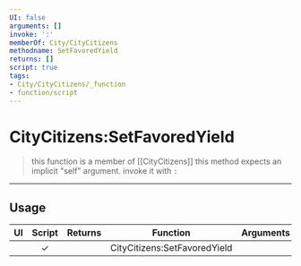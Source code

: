 ```yaml
---
UI: false
arguments: []
invoke: ':'
memberOf: City/CityCitizens
methodname: SetFavoredYield
returns: []
script: true
tags:
- City/CityCitizens/_function
- function/script
---
```

# CityCitizens:SetFavoredYield
> this function is a member of [[CityCitizens]]
> this method expects an implicit "self" argument. invoke it with `:`
-----
## Usage
|  UI | Script | Returns | Function | Arguments |
|:---:|:------:|-------:|:--------:|:---------|
| |✓||CityCitizens:SetFavoredYield||
